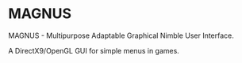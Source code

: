 # MAGNUS
MAGNUS - Multipurpose Adaptable Graphical Nimble User Interface.

A DirectX9/OpenGL GUI for simple menus in games.
